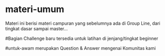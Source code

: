 # materi-umum
Materi ini berisi materi campuran yang sebelumnya ada di Group Line, dari tingkat dasar sampai master...


#Bagian Challenge baru tersedia untuk latihan di jenjang/tingkat beginner

#untuk-awam merupakan Question & Answer mengenai Komunitas kami
